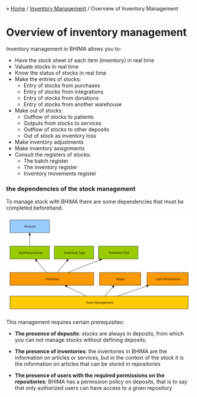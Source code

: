 &raquo; [Home](../index.md) / [Inventory Management](./index.md) / Overview of Inventory Management

# Overview of inventory management

Inventory management in BHIMA allows you to:

- Have the stock sheet of each item (inventory) in real time
- Valuate stocks in real time
- Know the status of stocks in real time
- Make the entries of stocks:
    - Entry of stocks from purchases
    - Entry of stocks from integrations
    - Entry of stocks from donations
    - Entry of stocks from another warehouse
- Make out of stocks:
    - Outflow of stocks to patients
    - Outputs from stocks to services
    - Outflow of stocks to other deposits
    - Out of stock as inventory loss
- Make inventory adjustments
- Make inventory assignments
- Consult the registers of stocks:
    - The batch register
    - The inventory register
    - Inventory movements register

### the dependencies of the stock management

To manage stock with BHIMA there are some dependencies that must be completed beforehand.

![Inventory Management](../../images/stock_dependencies.svg)

This management requires certain prerequisites:

- **The presence of deposits**: stocks are always in deposits, from which you can not manage stocks without defining deposits.

- **The presence of inventories**: the inventories in BHIMA are the information on articles or services, but in the context of the stock it is the information on articles that can be stored in repositories

- **The presence of users with the required permissions on the repositories**: BHIMA has a permission policy on deposits, that is to say that only authorized users can have access to a given repository
